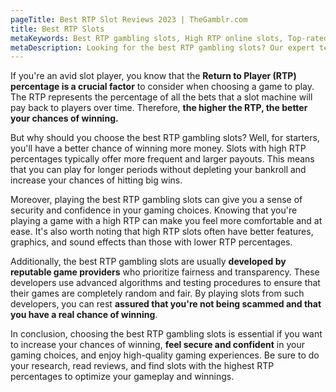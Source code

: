 ```yaml
---
pageTitle: Best RTP Slot Reviews 2023 | TheGamblr.com
title: Best RTP Slots
metaKeywords: Best RTP gambling slots, High RTP online slots, Top-rated RTP slots, RTP slot game reviews, Best payout slot games
metaDescription: Looking for the best RTP gambling slots? Our expert team has researched and reviewed the top slot games with the highest return to player (RTP) percentages in the industry to bring you the most rewarding options. Find out which slot games offer the best chances of winning and start spinning for big payouts today.
---
```


If you're an avid slot player, you know that the **Return to Player (RTP) percentage is a crucial factor** to consider when choosing a game to play. The RTP represents the percentage of all the bets that a slot machine will pay back to players over time. Therefore, **the higher the RTP, the better your chances of winning.**

But why should you choose the best RTP gambling slots? Well, for starters, you'll have a better chance of winning more money. Slots with high RTP percentages typically offer more frequent and larger payouts. This means that you can play for longer periods without depleting your bankroll and increase your chances of hitting big wins.

Moreover, playing the best RTP gambling slots can give you a sense of security and confidence in your gaming choices. Knowing that you're playing a game with a high RTP can make you feel more comfortable and at ease. It's also worth noting that high RTP slots often have better features, graphics, and sound effects than those with lower RTP percentages.

Additionally, the best RTP gambling slots are usually **developed by reputable game providers** who prioritize fairness and transparency. These developers use advanced algorithms and testing procedures to ensure that their games are completely random and fair. By playing slots from such developers, you can rest **assured that you're not being scammed and that you have a real chance of winning**.

In conclusion, choosing the best RTP gambling slots is essential if you want to increase your chances of winning, **feel secure and confident** in your gaming choices, and enjoy high-quality gaming experiences. Be sure to do your research, read reviews, and find slots with the highest RTP percentages to optimize your gameplay and winnings.